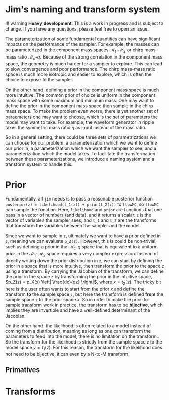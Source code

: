 # Jim's naming and transform system

!!! warning
    **Heavy development**: This is a work in progress and is subject to change. If you have any questions, please feel free to open an issue.

The parameterization of some fundamental quantities can have significant impacts on the performance of the sampler. For example, the masses can be parameterized in the component mass spaces $\mathcal{M}_1$-$\mathcal{M}_2$ or chirp mass-mass ratio $\mathcal{M}_c$-$q$. Because of the strong correlation in the component mass space, the geometry is much harder for a sampler to explore. This can lead to slow convergence and poor performance. The chirp mass-mass ratio space is much more isotropic and easier to explore, which is often the choice to expose to the sampler.

On the other hand, defining a prior in the component mass space is much more intuitive. The common prior of choice is uniform in the component mass space with some maximum and minimum mass. One may want to define the prior in the component mass space then sample in the chirp mass space. To make the problem even worse, there is yet another set of paraemeters one may want to choose, which is the set of parameters the model may want to take. For example, the waveform generator in ripple takes the symmetric mass ratio $\eta$ as input instead of the mass ratio.

So in a general setting, there could be three sets of parametrizations we can choose for our problem: a parameterization which we want to define our prior in, a parameterization which we want the sampler to see, and a parameterization which the model takes. To facilitate the transformation between these parameterizations, we introduce a naming system and a transform system to handle this.

# Prior

Fundamentally, all `jim` needs is to pass a reasonable posterior function `posterior(z) = likelihood(t_1(z)) + prior(t_2(z))` to `flowMC`, so `flowMC` can sample the function. Here, `likelihood` and `prior` are functions that one pass in a vector of numbers (and data), and it returns a scalar. `z` is the vector of variables the sampler sees, and `t_1` and `t_2` are the transforms that transform the variables between the sampler and the model. 

Since we want to sample in `z`, ultimately we want to have a prior defined in `z`, meaning we can evaluate `p_Z(z)`. However, this is could be non-trivial, such as defining a prior in the $\mathcal{M}_c$-$q$ space that is equivalent to a uniform prior in the $\mathcal{M}_1$-$\mathcal{M}_2$ space requires a very complex expression. Instead of directly writing down the prior distribution in `z`, we can start by defining the prior in a space that is more intuitive, then transform the prior to the space `z` using a transform. By carrying the Jacobian of the transform, we can define the prior in the space `z` by transforming the prior in the intuitive space, $p_Z(z) = p_X(x) \left| \frac{dx}{dz} \right|$, where $x = t_2(z)$. The tricky bit here is the user often wants to start from the prior $x$ and define the transform **to** the sample space `z`, but here the transform is defined **from** the sample space `z` to the prior space $x$. So in order to make the prior-to-sample transform work in practice, the transform has to be **bijective**, which implies they are invertible and have a well-defined determinant of the Jacobian.

On the other hand, the likelihood is often related to a model instead of coming from a distribution, meaning as long as one can transform the parameters to feed into the model, there is no limitation on the transform.. So the transform for the likelihood is strictly from the sample space `z` to the model space $y = t_1(z)$. For this reason, the transform for the likelihood does not need to be bijective, it can even by a N-to-M transform.

## Primatives


# Transforms
